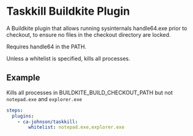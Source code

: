 # Taskkill Buildkite Plugin

A Buildkite plugin that allows running sysinternals handle64.exe prior to checkout, to ensure no files in the checkout directory are locked.

Requires handle64 in the PATH.

Unless a whitelist is specified, kills all processes.

## Example

Kills all processes in BUILDKITE_BUILD_CHECKOUT_PATH but not `notepad.exe` and `explorer.exe`

```yaml
steps:
  plugins:
    - ca-johnson/taskkill:
        whitelist: notepad.exe,explorer.exe
```
